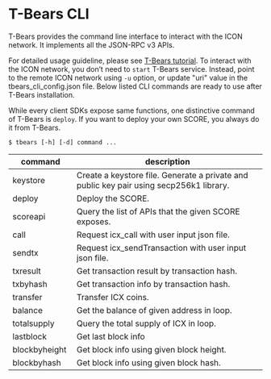 # T-Bears CLI

T-Bears provides the command line interface to interact with the ICON network. It implements all the JSON-RPC v3 APIs. 

For detailed usage guideline, please see [T-Bears tutorial](https://github.com/icon-project/t-bears/blob/master/README.md). 
To interact with the ICON network, you don’t need to `start` T-Bears service. 
Instead, point to the remote ICON network using `-u` option, or update "uri" value in the tbears_cli_config.json file.
Below listed CLI commands are ready to use after T-Bears installation.

While every client SDKs expose same functions, one distinctive command of T-Bears is `deploy`. 
If you want to deploy your own SCORE, you always do it from T-Bears.

```console
$ tbears [-h] [-d] command ...
```

| command | description |
|-------|-------|
| keystore | Create a keystore file. Generate a private and public key pair using secp256k1 library. |
| deploy | Deploy the SCORE. |
| scoreapi | Query the list of APIs that the given SCORE exposes. |
| call | Request icx_call with user input json file. |
| sendtx | Request icx_sendTransaction with user input json file. |
| txresult | Get transaction result by transaction hash. |
| txbyhash | Get transaction info by transaction hash. |
| transfer | Transfer ICX coins. |
| balance | Get the balance of given address in loop. |
| totalsupply | Query the total supply of ICX in loop. |
| lastblock | Get last block info |
| blockbyheight | Get block info using given block height. |
| blockbyhash | Get block info using given block hash. |

